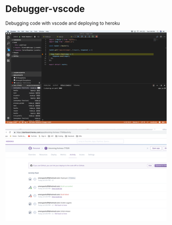 # Debugger-vscode
Debugging code with vscode and deploying to heroku


![DebuggerImage](./assets/buggyCodeDebuggingScreenshot.png)

![HerokuImage](./assets/herokuDebugger.png)
